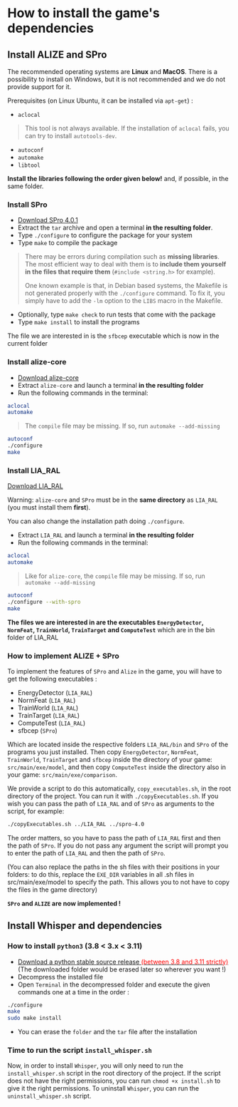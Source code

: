 # How to install the game's dependencies

## Install ALIZE and SPro

The recommended operating systems are **Linux** and **MacOS**. There is a possibility to install on Windows, but it is not recommended and we do not provide support for it.

Prerequisites (on Linux Ubuntu, it can be installed via `apt-get`) :

- `aclocal`

> This tool is not always available. If the installation of `aclocal` fails, you can try to install `autotools-dev`.

- `autoconf`
- `automake`
- `libtool`

**Install the libraries following the order given below!** and, if possible, in the same folder.

### Install SPro

- [Download SPro 4.0.1](http://www.irisa.fr/metiss/guig/spro/spro-4.0.1/spro-4.0.1.tar.gz)
- Extract the `tar` archive and open a terminal **in the resulting folder**.
- Type `./configure` to configure the package for your system
- Type `make` to compile the package

> There may be errors during compilation such as **missing libraries**. The most efficient way to deal with them is to **include them yourself in the files that require them** (`#include <string.h>` for example).
>
> One known example is that, in Debian based systems, the Makefile is not generated properly with the `./configure` command. To fix it, you simply have to add the `-lm` option to the `LIBS` macro in the Makefile.

- Optionally, type `make check` to run tests that come with the package
- Type `make install` to install the programs

The file we are interested in is the `sfbcep` executable which is now in the current folder

### Install alize-core

- [Download alize-core](https://github.com/ALIZE-Speaker-Recognition/alize-core)
- Extract `alize-core` and launch a terminal **in the resulting folder**
- Run the following commands in the terminal:

```bash
aclocal
automake
```

> The `compile` file may be missing. If so, run `automake --add-missing`

```bash
autoconf
./configure
make
```

### Install LIA_RAL

[Download LIA_RAL](https://github.com/ALIZE-Speaker-Recognition/LIA_RAL)

Warning: `alize-core` and `SPro` must be in the **same directory** as `LIA_RAL` (you must install them **first**).

You can also change the installation path doing `./configure`.

- Extract `LIA_RAL` and launch a terminal **in the resulting folder**
- Run the following commands in the terminal:

```bash
aclocal
automake
```

> Like for `alize-core`, the `compile` file may be missing. If so, run `automake --add-missing`

```bash
autoconf
./configure --with-spro
make
```

**The files we are interested in are the executables `EnergyDetector`, `NormFeat`, `TrainWorld`, `TrainTarget` and `ComputeTest`** which are in the bin folder of LIA_RAL

### How to implement ALIZE + SPro

To implement the features of `SPro` and `Alize` in the game, you will have to get the following executables :

- EnergyDetector (`LIA_RAL`)
- NormFeat (`LIA_RAL`)
- TrainWorld (`LIA_RAL`)
- TrainTarget (`LIA_RAL`)
- ComputeTest (`LIA_RAL`)
- sfbcep (`SPro`)

Which are located inside the respective folders `LIA_RAL/bin` and `SPro` of the programs you just installed.
Then copy `EnergyDetector`, `NormFeat`, `TrainWorld`, `TrainTarget` and `sfbcep` inside the directory of your game: `src/main/exe/model`, and then copy `ComputeTest` inside the directory also in your game: `src/main/exe/comparison`.

We provide a script to do this automatically, `copy_executables.sh`, in the root directory of the project. You can run it with `./copyExecutables.sh`. If you wish you can pass the path of `LIA_RAL` and of `SPro` as arguments to the script, for example:

```bash
./copyExecutables.sh ../LIA_RAL ../spro-4.0
```

The order matters, so you have to pass the path of `LIA_RAL` first and then the path of `SPro`. If you do not pass any argument the script will prompt you to enter the path of `LIA_RAL` and then the path of `SPro`.

(You can also replace the paths in the sh files with their positions in your folders: to do this, replace the `EXE_DIR` variables in all .sh files in src/main/exe/model to specify the path. This allows you to not have to copy the files in the game directory)

**`SPro` and `ALIZE` are now implemented !**

## Install Whisper and dependencies

### How to install `python3` (3.8 < 3.x < 3.11)

- [Download a python stable source release <span style="color:red">(between 3.8 and 3.11 strictly)</span>](https://www.python.org/downloads/source/) (The downloaded folder would be erased later so wherever you want !)
- Decompress the installed file
- Open `Terminal` in the decompressed folder and execute the given commands one at a time in the order :
```bash
./configure
make
sudo make install
```
- You can erase the `folder` and the `tar` file after the installation

### Time to run the script `install_whisper.sh`

Now, in order to install `Whisper`, you will only need to run the `install_whisper.sh` script in the root directory of the project.
If the script does not have the right permissions, you can run `chmod +x install.sh` to give it the right permissions.
To uninstall `Whisper`, you can run the `uninstall_whisper.sh` script.

